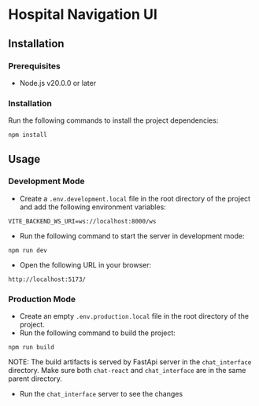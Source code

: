 # Hospital Navigation UI

## Installation

### Prerequisites
-  Node.js v20.0.0 or later


### Installation
Run the following commands to install the project dependencies:
```
npm install
```

## Usage

### Development Mode
- Create a `.env.development.local` file in the root directory of the project and add the following environment variables:
```
VITE_BACKEND_WS_URI=ws://localhost:8000/ws
```

- Run the following command to start the server in development mode:
```
npm run dev
```

- Open the following URL in your browser:
```
http://localhost:5173/
```


### Production Mode
- Create an empty `.env.production.local` file in the root directory of the project.
- Run the following command to build the project:
```
npm run build
```
NOTE: The build artifacts is served by FastApi server in the `chat_interface` directory. Make sure both `chat-react` and `chat_interface` are in the same parent directory.

- Run the `chat_interface` server to see the changes
